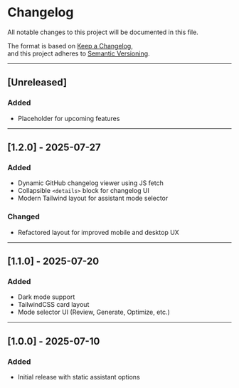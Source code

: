 # Changelog

All notable changes to this project will be documented in this file.

The format is based on [Keep a Changelog](https://keepachangelog.com/en/1.0.0/),  
and this project adheres to [Semantic Versioning](https://semver.org/).

---

## [Unreleased]

### Added

- Placeholder for upcoming features

---

## [1.2.0] - 2025-07-27

### Added

- Dynamic GitHub changelog viewer using JS fetch  
- Collapsible `<details>` block for changelog UI  
- Modern Tailwind layout for assistant mode selector

### Changed

- Refactored layout for improved mobile and desktop UX

---

## [1.1.0] - 2025-07-20

### Added

- Dark mode support  
- TailwindCSS card layout  
- Mode selector UI (Review, Generate, Optimize, etc.)

---

## [1.0.0] - 2025-07-10

### Added

- Initial release with static assistant options
